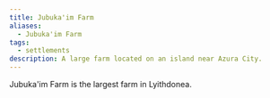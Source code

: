 ```yaml
---
title: Jubuka'im Farm
aliases:
  - Jubuka'im Farm
tags:
  - settlements
description: A large farm located on an island near Azura City.
---
```

Jubuka'im Farm is the largest farm in Lyithdonea.